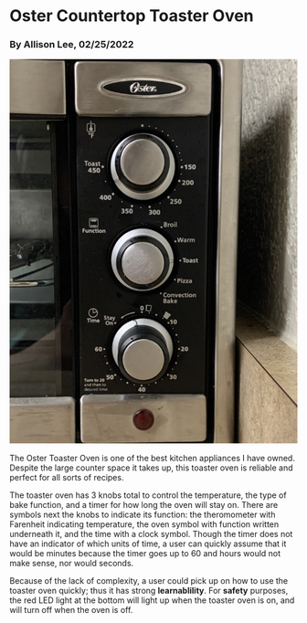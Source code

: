 # Oster Countertop Toaster Oven
### By Allison Lee, 02/25/2022

![Image of Oster Toaster Oven Functions](/j01/IMG_4029.jpg)

The Oster Toaster Oven is one of the best kitchen appliances I have owned. Despite the large counter space it takes up, this toaster oven is reliable and perfect for all sorts of recipes. 

The toaster oven has 3 knobs total to control the temperature, the type of bake function, and a timer for how long the oven will stay on. There are symbols next the knobs to indicate its function: the theromometer with Farenheit indicating temperature, the oven symbol with function written underneath it, and the time with a clock symbol. Though the timer does not have an indicator of which units of time, a user can quickly assume that it would be minutes because the timer goes up to 60 and hours would not make sense, nor would seconds. 

Because of the lack of complexity, a user could pick up on how to use the toaster oven quickly; thus it has strong **learnablility**. For **safety** purposes, the red LED light at the bottom will light up when the toaster oven is on, and will turn off when the oven is off. 
